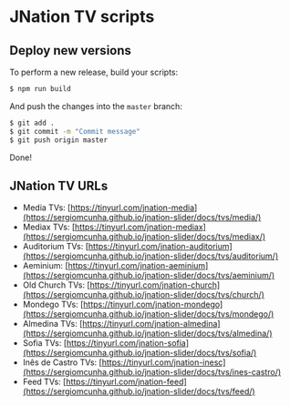 # JNation TV scripts

## Deploy new versions

To perform a new release, build your scripts:

```sh
$ npm run build
```

And push the changes into the `master` branch:

```sh
$ git add .
$ git commit -m "Commit message"
$ git push origin master
```

Done!

## JNation TV URLs

* Media TVs: [https://tinyurl.com/jnation-media](https://sergiomcunha.github.io/jnation-slider/docs/tvs/media/)
* Mediax TVs: [https://tinyurl.com/jnation-mediax](https://sergiomcunha.github.io/jnation-slider/docs/tvs/mediax/)
* Auditorium TVs: [https://tinyurl.com/jnation-auditorium](https://sergiomcunha.github.io/jnation-slider/docs/tvs/auditorium/)
* Aeminium: [https://tinyurl.com/jnation-aeminium](https://sergiomcunha.github.io/jnation-slider/docs/tvs/aeminium/)
* Old Church TVs: [https://tinyurl.com/jnation-church](https://sergiomcunha.github.io/jnation-slider/docs/tvs/church/)
* Mondego TVs: [https://tinyurl.com/jnation-mondego](https://sergiomcunha.github.io/jnation-slider/docs/tvs/mondego/)
* Almedina TVs: [https://tinyurl.com/jnation-almedina](https://sergiomcunha.github.io/jnation-slider/docs/tvs/almedina/)
* Sofia TVs: [https://tinyurl.com/jnation-sofia](https://sergiomcunha.github.io/jnation-slider/docs/tvs/sofia/)
* Inês de Castro TVs: [https://tinyurl.com/jnation-inesc](https://sergiomcunha.github.io/jnation-slider/docs/tvs/ines-castro/)
* Feed TVs: [https://tinyurl.com/jnation-feed](https://sergiomcunha.github.io/jnation-slider/docs/tvs/feed/)
